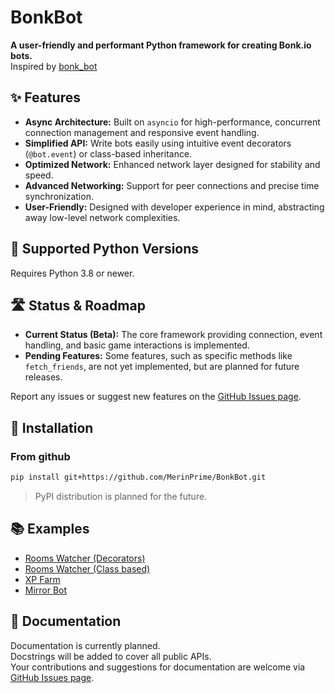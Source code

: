 # BonkBot
**A user-friendly and performant Python framework for creating Bonk.io bots.**  
Inspired by [bonk_bot](https://github.com/Zuzunito/bonk_bot)  

## ✨ Features
* **Async Architecture:** Built on `asyncio` for high-performance, concurrent connection management and responsive event handling.
* **Simplified API:** Write bots easily using intuitive event decorators (`@bot.event`) or class-based inheritance.
* **Optimized Network:** Enhanced network layer designed for stability and speed.
* **Advanced Networking:** Support for peer connections and precise time synchronization.
* **User-Friendly:** Designed with developer experience in mind, abstracting away low-level network complexities.

## 🐍 Supported Python Versions

Requires Python 3.8 or newer.

## 🛣️ Status & Roadmap
* **Current Status (Beta):** The core framework providing connection, event handling, and basic game interactions is implemented.
* **Pending Features:** Some features, such as specific methods like `fetch_friends`, are not yet implemented, but are planned for future releases.

Report any issues or suggest new features on the [GitHub Issues page](https://github.com/MerinPrime/BonkBot/issues).

## 🚀 Installation

[//]: # (### Using PyPI &#40; Recommended &#41;)
[//]: # (```bash)
[//]: # ()
[//]: # (```)
### From github
```bash
pip install git+https://github.com/MerinPrime/BonkBot.git
```
> PyPI distribution is planned for the future.

## 📚 Examples
* [Rooms Watcher (Decorators)](examples/rooms_watcher.py)
* [Rooms Watcher (Class based)](examples/oop_rooms_watcher.py)
* [XP Farm](examples/xp_farm.py)
* [Mirror Bot](examples/mirror_bot.py)

## 📄 Documentation
Documentation is currently planned.  
Docstrings will be added to cover all public APIs.  
Your contributions and suggestions for documentation are welcome via [GitHub Issues page](https://github.com/MerinPrime/BonkBot/issues).
